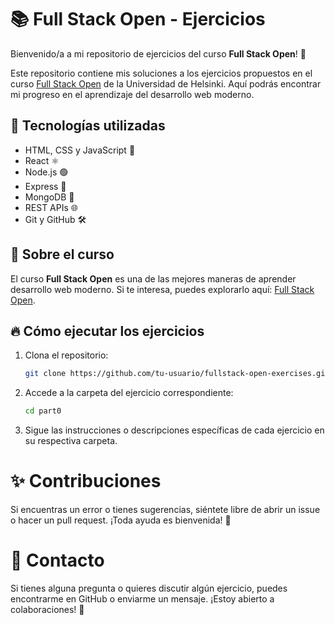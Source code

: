 
# 📚 Full Stack Open - Ejercicios

Bienvenido/a a mi repositorio de ejercicios del curso **Full Stack Open**! 🚀

Este repositorio contiene mis soluciones a los ejercicios propuestos en el curso [Full Stack Open](https://fullstackopen.com/es/) de la Universidad de Helsinki. Aquí podrás encontrar mi progreso en el aprendizaje del desarrollo web moderno.

## 🚀 Tecnologías utilizadas
- HTML, CSS y JavaScript 🎨
- React ⚛️
- Node.js 🟢
- Express 🚀
- MongoDB 🍃
- REST APIs 🌐
- Git y GitHub 🛠️

## 📖 Sobre el curso
El curso **Full Stack Open** es una de las mejores maneras de aprender desarrollo web moderno. Si te interesa, puedes explorarlo aquí: [Full Stack Open](https://fullstackopen.com/es/).

## 🔥 Cómo ejecutar los ejercicios
1. Clona el repositorio:
   ```bash
   git clone https://github.com/tu-usuario/fullstack-open-exercises.git
   ```
2. Accede a la carpeta del ejercicio correspondiente:   
   ```bash
   cd part0
   ```

3. Sigue las instrucciones o descripciones específicas de cada ejercicio en su respectiva carpeta.

# ✨ Contribuciones
Si encuentras un error o tienes sugerencias, siéntete libre de abrir un issue o hacer un pull request. ¡Toda ayuda es bienvenida! 🤗

# 📩 Contacto
Si tienes alguna pregunta o quieres discutir algún ejercicio, puedes encontrarme en GitHub o enviarme un mensaje. ¡Estoy abierto a colaboraciones! 🚀


